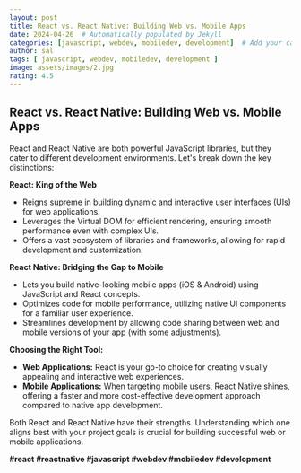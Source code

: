 ```yaml
---
layout: post
title: React vs. React Native: Building Web vs. Mobile Apps
date: 2024-04-26  # Automatically populated by Jekyll
categories: [javascript, webdev, mobiledev, development]  # Add your categories here
author: sal
tags: [ javascript, webdev, mobiledev, development ]
image: assets/images/2.jpg
rating: 4.5
---
```


## React vs. React Native: Building Web vs. Mobile Apps

React and React Native are both powerful JavaScript libraries, but they cater to different development environments. Let's break down the key distinctions:

**React: King of the Web**

* Reigns supreme in building dynamic and interactive user interfaces (UIs) for web applications.
* Leverages the Virtual DOM for efficient rendering, ensuring smooth performance even with complex UIs.
* Offers a vast ecosystem of libraries and frameworks, allowing for rapid development and customization.

**React Native: Bridging the Gap to Mobile**

* Lets you build native-looking mobile apps (iOS & Android) using JavaScript and React concepts.
* Optimizes code for mobile performance, utilizing native UI components for a familiar user experience.
* Streamlines development by allowing code sharing between web and mobile versions of your app (with some adjustments).

**Choosing the Right Tool:**

* **Web Applications:** React is your go-to choice for creating visually appealing and interactive web experiences.
* **Mobile Applications:** When targeting mobile users, React Native shines, offering a faster and more cost-effective development approach compared to native app development.

Both React and React Native have their strengths. Understanding which one aligns best with your project goals is crucial for building successful web or mobile applications.

**#react #reactnative #javascript #webdev #mobiledev #development**

